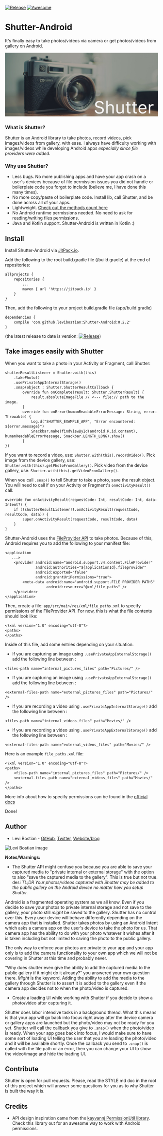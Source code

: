 [![Release](https://jitpack.io/v/levibostian/Shutter-Android.svg)](https://jitpack.io/#levibostian/Shutter-Android)
[![Awesome](https://cdn.rawgit.com/sindresorhus/awesome/d7305f38d29fed78fa85652e3a63e154dd8e8829/media/badge.svg)](https://github.com/JStumpp/awesome-android/blob/master/readme.md#utility)

# Shutter-Android
It's finally easy to take photos/videos via camera or get photos/videos from gallery on Android.

![](meta/header.jpg)

### What is Shutter?

Shutter is an Android library to take photos, record videos, pick images/videos from gallery, with ease. I always have difficulty working with images/videos while developing Android apps *especially since file providers were added*.

### Why use Shutter?

* Less bugs. No more publishing apps and have your app crash on a user's devices because of file permission issues you did not handle or boilerplate code you forgot to include (believe me, I have done this many times).
* No more copy/paste of boilerplate code. Install lib, call Shutter, and be done across all of your apps.
* Lightweight. [Check out the methods count here](http://www.methodscount.com/?lib=com.github.levibostian%3AShutter-Android%3A0.1.0)
* No Android runtime permissions needed. No need to ask for reading/writing files permissions.
* Java and Kotlin support. Shutter-Android is written in Kotlin :)

## Install

Install Shutter-Android via [JitPack.io](https://jitpack.io/#levibostian/Shutter-Android).

Add the following to the root build.gradle file (/build.gradle) at the end of repositories:

```
allprojects {
	repositories {
	    ...
		maven { url 'https://jitpack.io' }
	}
}
```

Then, add the following to your project build.gradle file (app/build.gradle)

```
dependencies {
    compile 'com.github.levibostian:Shutter-Android:0.2.2'
}
```
(the latest release to date is version: [![Release](https://jitpack.io/v/levibostian/Shutter-Android.svg)](https://jitpack.io/#levibostian/Shutter-Android))

## Take images easily with Shutter

When you want to take a photo in your Activity or Fragment, call Shutter:

```
shutterResultListener = Shutter.with(this)
    .takePhoto()
    .usePrivateAppInternalStorage()
    .snap(object : Shutter.ShutterResultCallback {
        override fun onComplete(result: Shutter.ShutterResult) {
            result.absoluteImageFile // <--- file:// path to the image.
        }
        override fun onError(humanReadableErrorMessage: String, error: Throwable) {
            Log.d("SHUTTER_EXAMPLE_APP", "Error encountered: ${error.message}")
            Snackbar.make(findViewById(android.R.id.content), humanReadableErrorMessage, Snackbar.LENGTH_LONG).show()
        }
})
```

If you want to record a video, use: `Shutter.with(this).recordVideo()`. Pick image from the device gallery, use: `Shutter.with(this).getPhotoFromGallery()`. Pick video from the device gallery, use: `Shutter.with(this).getVideoFromGallery()`.

When you call `.snap()` to tell Shutter to take a photo, save the result object. You will need to call if on your Activity or Fragment's `onActivityResult()` call:

```
override fun onActivityResult(requestCode: Int, resultCode: Int, data: Intent?) {
    if (!shutterResultListener!!.onActivityResult(requestCode, resultCode, data)) {
        super.onActivityResult(requestCode, resultCode, data)
    }
}
```

Shutter-Android uses the [FileProvider API](https://developer.android.com/reference/android/support/v4/content/FileProvider.html) to take photos. Because of this, Android requires you to add the following to your manifest file:

```
<application
   ...>
    <provider android:name="android.support.v4.content.FileProvider"
              android:authorities="${applicationId}.fileprovider"
              android:exported="false"
              android:grantUriPermissions="true">
        <meta-data android:name="android.support.FILE_PROVIDER_PATHS"
                   android:resource="@xml/file_paths" />
    </provider>
</application>
```

Then, create a file: `app/src/main/res/xml/file_paths.xml` to specify permissions of the FileProvider API. For now, this is what the file contents should look like:

```
<?xml version="1.0" encoding="utf-8"?>
<paths>
</paths>
```

Inside of this file, add some entries depending on your situation.

* If you are capturing an image using `.usePrivateAppInternalStorage()` add the following line between <paths> </paths>:

```
<files-path name="internal_pictures_files" path="Pictures/" />
```

* If you are capturing an image using `.usePrivateAppExternalStorage()` add the following line between <paths> </paths>:

```
<external-files-path name="external_pictures_files" path="Pictures/" />
```

* If you are recording a video using `.usePrivateAppInternalStorage()` add the following line between <paths> </paths>:

```
<files-path name="internal_videos_files" path="Movies/" />
```

* If you are recording a video using `.usePrivateAppExternalStorage()` add the following line between <paths> </paths>:

```
<external-files-path name="external_videos_files" path="Movies/" />
```

Here is an example `file_paths.xml` file:

```
<?xml version="1.0" encoding="utf-8"?>
<paths>
    <files-path name="internal_pictures_files" path="Pictures/" />
    <external-files-path name="external_videos_files" path="Movies/" />
</paths>
```

More info about how to specify permissions can be found in the [official docs](https://developer.android.com/reference/android/support/v4/content/FileProvider.html#SpecifyFiles)

Done!

## Author 

* Levi Bostian - [GitHub](https://github.com/levibostian), [Twitter](https://twitter.com/levibostian), [Website/blog](http://levibostian.com)

![Levi Bostian image](https://gravatar.com/avatar/22355580305146b21508c74ff6b44bc5?s=250)

**Notes/Warnings:**

* The Shutter API might confuse you because you are able to save your captured media to "private internal or external storage" with the option to also "save the captured media to the gallery". This is true but not true.
desi
*TL;DR Your photos/videos captured with Shutter may be added to the public gallery on the Android device no matter how you setup Shutter.*

Android is a fragmented operating system as we all know. Even if you decide to save your photos to private internal storage and not save to the gallery, your photo still *might* be saved to the gallery. Shutter has no control over this. Every user device will behave differently depending on the camera app that is installed. Shutter takes photos by using an Android Intent which asks a camera app on the user's device to take the photo for us. That camera app has the ability to do with your photo whatever it wishes after it is taken including but not limited to saving the photo to the public gallery.

The only way to enforce your photos are private to your app and your app only is to add the camera functionality to your own app which we will not be covering in Shutter at this time and probably never.

"Why does shutter even give the ability to add the captured media to the public gallery if it might do it already?" you answered your own question there. *Might* is the keyword. Adding the ability to add the media to the gallery through Shutter is to assert it is added to the gallery even if the camera app decides not to when the photo/video is captured.

* Create a loading UI while working with Shutter if you decide to show a photo/video after capturing it.

Shutter does labor intensive tasks in a background thread. What this means is that your app will go back into focus right away after the device camera or gallery apps are launched but the photo/video may not be ready for you yet. Shutter will call the callback you give to `.snap()` when the photo/video is ready. When your app goes back into focus, I would make sure to have some sort of loading UI telling the user that you are loading the photo/video and it will be available shortly. Once the callback you send to `.snap()` is called with the file path or an error, then you can change your UI to show the video/image and hide the loading UI.

## Contribute

Shutter is open for pull requests. Please, read the STYLE.md doc in the root of this project which will answer some questions for you as to why Shutter is built the way it is.

## Credits

* API design inspiration came from the [kayvannj PermissionUtil library](https://github.com/kayvannj/PermissionUtil). Check this library out for an awesome way to work with Android permissions.

